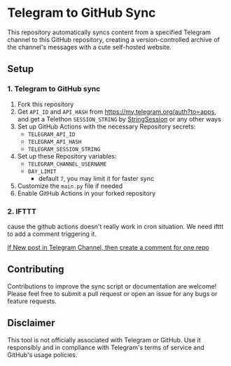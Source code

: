 # Telegram to GitHub Sync

This repository automatically syncs content from a specified Telegram channel to this GitHub repository, creating a version-controlled archive of the channel's messages with a cute self-hosted website.

## Setup

### 1. Telegram to GitHub sync

1. Fork this repository
2. Get `API_ID` and `API_HASH` from https://my.telegram.org/auth?to=apps, and get a Telethon `SESSION_STRING` by [StringSession](https://github.com/AkkilMG/String-Session) or any other ways
3. Set up GitHub Actions with the necessary Repository secrets:
   - `TELEGRAM_API_ID`
   - `TELEGRAM_API_HASH`
   - `TELEGRAM_SESSION_STRING`
4. Set up these Repository variables:
   - `TELEGRAM_CHANNEL_USERNAME`
   - `DAY_LIMIT`
     - default `7`, you may limit it for faster sync
5. Customize the `main.py` file if needed
6. Enable GitHub Actions in your forked repository

### 2. IFTTT

cause the github actions doesn't really work in cron situation. We need ifttt to add a comment triggering it.

[If New post in Telegram Channel, then create a comment for one repo](https://ifttt.com/applets/Ed3eDvEU-if-new-post-in-channel-capricious_eunice-eunice-in-caprice-then-create-a-comment)

## Contributing

Contributions to improve the sync script or documentation are welcome! Please feel free to submit a pull request or open an issue for any bugs or feature requests.

## Disclaimer

This tool is not officially associated with Telegram or GitHub. Use it responsibly and in compliance with Telegram's terms of service and GitHub's usage policies.

